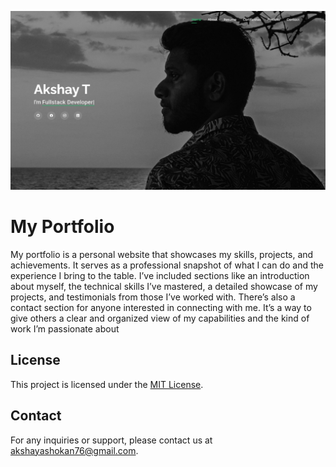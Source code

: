 ![My Portfolio](aks.jpeg)

# My Portfolio

My portfolio is a personal website that showcases my skills, projects, and achievements. It serves as a professional snapshot of what I can do and the experience I bring to the table. I’ve included sections like an introduction about myself, the technical skills I’ve mastered, a detailed showcase of my projects, and testimonials from those I’ve worked with. There’s also a contact section for anyone interested in connecting with me. It’s a way to give others a clear and organized view of my capabilities and the kind of work I’m passionate about
## License

This project is licensed under the [MIT License](LICENSE).

## Contact

For any inquiries or support, please contact us at [akshayashokan76@gmail.com](mailto:akshayashokan76@gmail.com).
